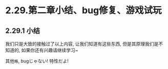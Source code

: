 # 2.29.第二章小结、bug修复、游戏试玩
## 2.29.1 小结
我们只是大致的接触过了以上内容, 让我们知道有这些东西, 但是其原理我们是不知道的, 如果你还有兴趣请继续学习~

其他`略`, bugじゃない! 特性だよ!